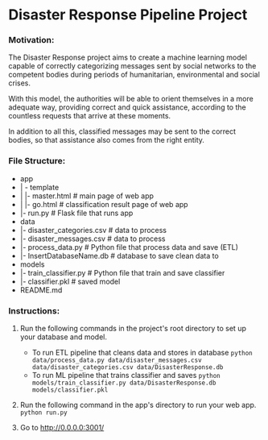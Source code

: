 # Disaster Response Pipeline Project

### Motivation:

The Disaster Response project aims to create a machine learning model capable of correctly categorizing messages sent by social networks to the competent bodies during periods of humanitarian, environmental and social crises.

With this model, the authorities will be able to orient themselves in a more adequate way, providing correct and quick assistance, according to the countless requests that arrive at these moments.

In addition to all this, classified messages may be sent to the correct bodies, so that assistance also comes from the right entity.

### File Structure:

- app
- | - template
- | |- master.html # main page of web app
- | |- go.html # classification result page of web app
- |- run.py # Flask file that runs app
- data
- |- disaster_categories.csv # data to process
- |- disaster_messages.csv # data to process
- |- process_data.py # Python file that process data and save (ETL)
- |- InsertDatabaseName.db # database to save clean data to
- models
- |- train_classifier.py # Python file that train and save classifier
- |- classifier.pkl # saved model
- README.md


### Instructions:
1. Run the following commands in the project's root directory to set up your database and model.

    - To run ETL pipeline that cleans data and stores in database
        `python data/process_data.py data/disaster_messages.csv data/disaster_categories.csv data/DisasterResponse.db`
    - To run ML pipeline that trains classifier and saves
        `python models/train_classifier.py data/DisasterResponse.db models/classifier.pkl`

2. Run the following command in the app's directory to run your web app.
    `python run.py`

3. Go to http://0.0.0.0:3001/
